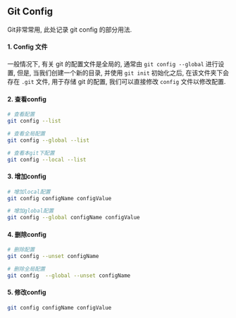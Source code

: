 ## Git Config

Git非常常用, 此处记录 git config 的部分用法.

#### 1. Config 文件

一般情况下, 有关 git 的配置文件是全局的, 通常由 `git config --global` 进行设置, 但是, 当我们创建一个新的目录, 并使用 `git init` 初始化之后, 在该文件夹下会存在 `.git` 文件, 用于存储 git 的配置, 我们可以直接修改 `config` 文件以修改配置.

#### 2. 查看config

```bash
# 查看配置
git config --list

# 查看全局配置
git config --global --list

# 查看本git下配置
git config --local --list
```

#### 3. 增加config

```bash
# 增加local配置
git config configName configValue

# 增加global配置
git config --global configName configValue
```

#### 4. 删除config

```bash
# 删除配置
git config --unset configName

# 删除全局配置
git config  --global --unset configName
```

#### 5. 修改config

```bash
git config configName configValue
```

